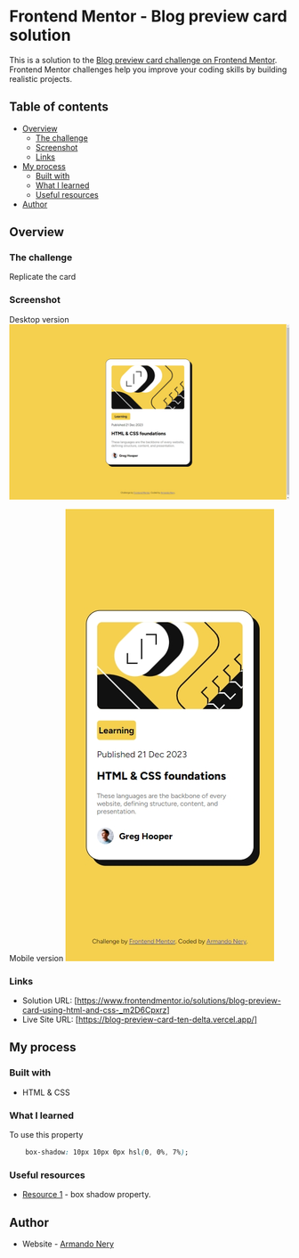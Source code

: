 # Frontend Mentor - Blog preview card solution

This is a solution to the [Blog preview card challenge on Frontend Mentor](https://www.frontendmentor.io/challenges/blog-preview-card-ckPaj01IcS). Frontend Mentor challenges help you improve your coding skills by building realistic projects.

## Table of contents

- [Overview](#overview)
  - [The challenge](#the-challenge)
  - [Screenshot](#screenshot)
  - [Links](#links)
- [My process](#my-process)
  - [Built with](#built-with)
  - [What I learned](#what-i-learned)
  - [Useful resources](#useful-resources)
- [Author](#author)

## Overview

### The challenge

Replicate the card

### Screenshot

Desktop version
![Desktop version](./solutions/Desktop.jpeg)

Mobile version
![Mobile version](./solutions/Mobile.jpeg)

### Links

- Solution URL: [https://www.frontendmentor.io/solutions/blog-preview-card-using-html-and-css-_m2D6Cpxrz]
- Live Site URL: [https://blog-preview-card-ten-delta.vercel.app/]

## My process

### Built with

- HTML & CSS

### What I learned

To use this property

```css
    box-shadow: 10px 10px 0px hsl(0, 0%, 7%);
```

### Useful resources

- [Resource 1](https://developer.mozilla.org/es/docs/Web/CSS/box-shadow) - box shadow property.

## Author

- Website - [Armando Nery](https://portfolio-armandonery.vercel.app/)
